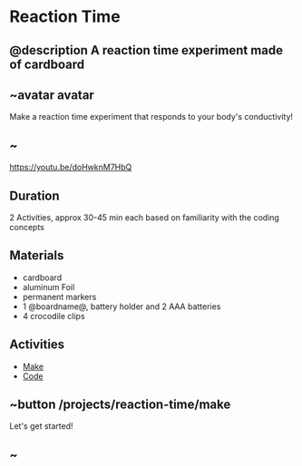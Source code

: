# Reaction Time

## @description A reaction time experiment made of cardboard

## ~avatar avatar

Make a reaction time experiment that responds to your body's conductivity!

## ~

https://youtu.be/doHwknM7HbQ

## Duration

2 Activities, approx 30-45 min each based on familiarity with the coding concepts

## Materials

* cardboard 
* aluminum Foil
* permanent markers
* 1 @boardname@, battery holder and 2 AAA batteries
* 4 crocodile clips

## Activities

* [Make](/projects/reaction-time/make) 
* [Code](/projects/reaction-time/code) 

## ~button /projects/reaction-time/make

Let's get started!

## ~